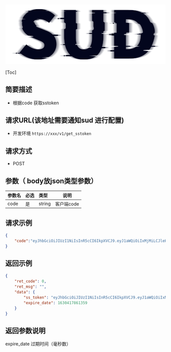 #

![SUD](../../Resource/logo.png)

[Toc]

## 简要描述

- 根据code 获取sstoken

## 请求URL(该地址需要通知sud 进行配置)

- 开发环境 `https://xxx/v1/get_sstoken`

## 请求方式

- POST

## 参数（ body放json类型参数）

|参数名|必选|类型|说明|
|:----    |:---|:----- |-----   |
|code |是  |string |客户端code   |

## 请求示例

```json
{
    "code":"eyJhbGciOiJIUzI1NiIsInR5cCI6IkpXVCJ9.eyJ1aWQiOiIxMjMiLCJleHAiOjE2MzA0MTc4NDksImFwcF9pZCI6ImFwcElEIn0.BWFAf7-Bi20KsFIjnQcF2ET1RNhoZRhoWa-VOxYbPuY"
}
```

## 返回示例

```json
{
    "ret_code": 0,
    "ret_msg": "",
    "data": {
        "ss_token": "eyJhbGciOiJIUzI1NiIsInR5cCI6IkpXVCJ9.eyJ1aWQiOiIxMjMiLCJleHAiOjE2MzA0MTc4NjEsImFwcF9pZCI6ImFwcElEIn0.vk6cX4dGHJ-du6tKAMqy-qoD9xB_GV2Dh356cZgMQxM",
        "expire_date": 1630417861359
    }
}
```

## 返回参数说明

expire_date 过期时间（毫秒数）
